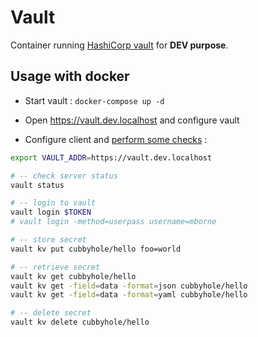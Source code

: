 # Vault

Container running [HashiCorp vault](https://www.vaultproject.io/) for **DEV purpose**.

## Usage with docker

* Start vault : `docker-compose up -d`

* Open https://vault.dev.localhost and configure vault

* Configure client and [perform some checks](https://learn.hashicorp.com/vault?track=getting-started#getting-started) :

```bash
export VAULT_ADDR=https://vault.dev.localhost

# -- check server status
vault status

# -- login to vault
vault login $TOKEN
# vault login -method=userpass username=mborne

# -- store secret
vault kv put cubbyhole/hello foo=world

# -- retrieve secret
vault kv get cubbyhole/hello
vault kv get -field=data -format=json cubbyhole/hello
vault kv get -field=data -format=yaml cubbyhole/hello

# -- delete secret
vault kv delete cubbyhole/hello
```

